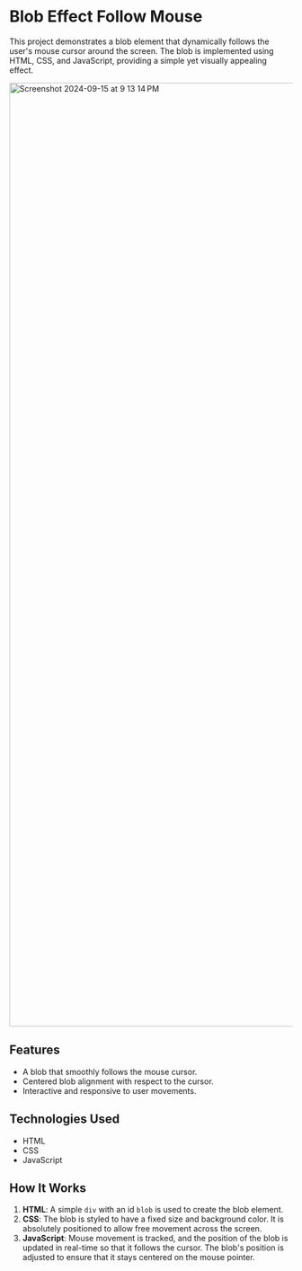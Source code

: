 # Blob Effect Follow Mouse

This project demonstrates a blob element that dynamically follows the user's mouse cursor around the screen. The blob is implemented using HTML, CSS, and JavaScript, providing a simple yet visually appealing effect.

<img width="1680" alt="Screenshot 2024-09-15 at 9 13 14 PM" src="https://github.com/user-attachments/assets/4e0fcd64-223c-4589-9d34-1e30ae8ba4cb">


## Features

- A blob that smoothly follows the mouse cursor.
- Centered blob alignment with respect to the cursor.
- Interactive and responsive to user movements.

## Technologies Used

- HTML
- CSS
- JavaScript

## How It Works

1. **HTML**: A simple `div` with an id `blob` is used to create the blob element.
2. **CSS**: The blob is styled to have a fixed size and background color. It is absolutely positioned to allow free movement across the screen.
3. **JavaScript**: Mouse movement is tracked, and the position of the blob is updated in real-time so that it follows the cursor. The blob's position is adjusted to ensure that it stays centered on the mouse pointer.
